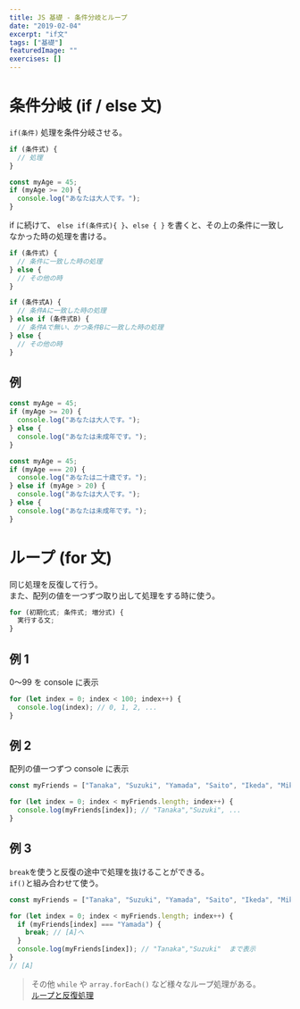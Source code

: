 ```yaml
---
title: JS 基礎 - 条件分岐とループ
date: "2019-02-04"
excerpt: "if文"
tags: ["基礎"]
featuredImage: ""
exercises: []
---
```


# 条件分岐 (if / else 文)

`if(条件)` 処理を条件分岐させる。

```js
if (条件式) {
  // 処理
}
```

```js
const myAge = 45;
if (myAge >= 20) {
  console.log("あなたは大人です。");
}
```

if に続けて、 `else if(条件式){ }`、`else { }` を書くと、その上の条件に一致しなかった時の処理を書ける。

```js
if (条件式) {
  // 条件に一致した時の処理
} else {
  // その他の時
}
```

```js
if (条件式A) {
  // 条件Aに一致した時の処理
} else if (条件式B) {
  // 条件Aで無い、かつ条件Bに一致した時の処理
} else {
  // その他の時
}
```

## 例

```js
const myAge = 45;
if (myAge >= 20) {
  console.log("あなたは大人です。");
} else {
  console.log("あなたは未成年です。");
}
```

```js
const myAge = 45;
if (myAge === 20) {
  console.log("あなたは二十歳です。");
} else if (myAge > 20) {
  console.log("あなたは大人です。");
} else {
  console.log("あなたは未成年です。");
}
```

# ループ (for 文)

同じ処理を反復して行う。  
また、配列の値を一つずつ取り出して処理をする時に使う。

```js
for (初期化式; 条件式; 増分式) {
  実行する文;
}
```

## 例 1

0〜99 を console に表示

```js
for (let index = 0; index < 100; index++) {
  console.log(index); // 0, 1, 2, ...
}
```

## 例 2

配列の値一つずつ console に表示

```js
const myFriends = ["Tanaka", "Suzuki", "Yamada", "Saito", "Ikeda", "Mike"];

for (let index = 0; index < myFriends.length; index++) {
  console.log(myFriends[index]); // "Tanaka","Suzuki", ...
}
```

## 例 3

`break`を使うと反復の途中で処理を抜けることができる。  
`if()`と組み合わせて使う。

```js
const myFriends = ["Tanaka", "Suzuki", "Yamada", "Saito", "Ikeda", "Mike"];

for (let index = 0; index < myFriends.length; index++) {
  if (myFriends[index] === "Yamada") {
    break; // [A]へ
  }
  console.log(myFriends[index]); // "Tanaka","Suzuki"  まで表示
}
// [A]
```

> その他 `while` や `array.forEach()` など様々なループ処理がある。  
> [ループと反復処理](https://jsprimer.net/basic/loop/)
